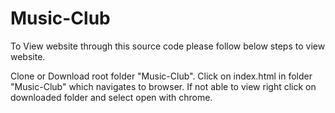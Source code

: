 # Music-Club
To View website through this source code please follow below steps to view website.

Clone or Download root folder "Music-Club".
Click on index.html in folder "Music-Club" which navigates to browser. If not able to view right click on downloaded folder and select open with chrome.
